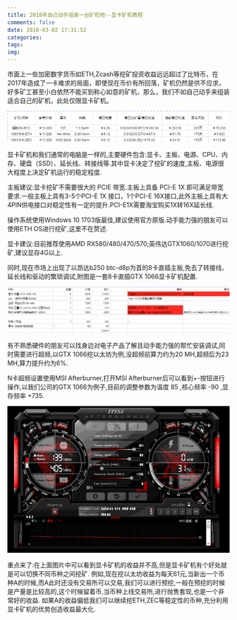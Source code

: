 ```yaml
---
title: 2018年自己动手组装一台矿机吧--显卡矿机教程
comments: false
date: 2018-03-02 17:31:52
categories:
tags:
img:
---
```


市面上一些加密数字货币如ETH,Zcash等挖矿投资收益远远超过了比特币，在2017年造成了一卡难求的局面，即使现在币价有所回落，矿机仍然是供不应求，好多矿工甚至小白依然不能买到称心如意的矿机，那么，我们不如自己动手来组装适合自己的矿机，此处仅限显卡矿机。

![](/images/W2.png)

显卡矿机和我们通常的电脑是一样的,主要硬件包含:显卡、主板、电源、CPU、内存、硬盘（SSD）、延长线、转接线等.其中显卡决定了挖矿的速度,主板、电源很大程度上决定矿机运行的稳定程度.

主板建议:显卡挖矿不需要很大的 PCIE 带宽.主板上具备 PCI-E 1X 即可满足带宽要求.一般主板上具有3-5个PCI-E 1X 接口，1个PCI-E 16X接口,此外主板上具有大4PIN供电接口对稳定性有一定的提升.PCI-E1X需要淘宝购买1X转16X延长线.

操作系统使用Windows 10 1703版最佳,建议使用官方原版.动手能力强的朋友可以使用ETH OS进行挖矿,这里不在赘述.

显卡建议:目前推荐使用AMD RX580/480/470/570;英伟达GTX1060/1070进行挖矿,建议显存4G以上.

同时,现在市场上出现了以昂达b250 btc-d8p为首的8卡直插主板,免去了转接线、延长线和驱动的繁琐调试,附图是一套8卡直插GTX 1066显卡矿机配置.

![](/images/pz.png)

有不熟悉硬件的朋友可以找身边对电子产品了解且动手能力强的帮忙安装调试,同时需要进行超频,以GTX 1066挖以太坊为例,没超频前算力约为20 MH,超频后为23 MH,算力提升约为6%.

N卡超频设置使用MSI Afterburner,打开MSI Afterburner后可以看到+-按钮进行操作,以我们公司的GTX 1066为例子,目前的调整参数为温度 85 ,核心频率 -90 ,显存频率 +735.

![](/images/c5.png)

重点来了:在上面图片中可以看到显卡矿机的收益并不高,但是显卡矿机有个好处就是可以切换不同币种之间挖矿.
例如,现在挖以太坊收益为每天61元,当新出一个币种A的时候,而A此时还没有交易所可以交易,我们可以进行预挖,一般在预挖的时候是产量是比较高的,这个时候留着币,当币种上线交易所,进行抛售套现,也是一个非常好的收益.
如果A的收益偏低我们可以继续挖ETH,ZEC等稳定性的币种,充分利用显卡矿机的优势创造收益最大化.
